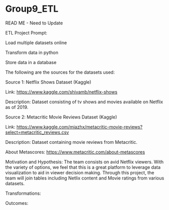 # Group9_ETL
READ ME - Need to Update

ETL Project Prompt: 

Load multiple datasets online

Transform data in python

Store data in a database


The following are the sources for the datasets used:


Source 1: Netflix Shows Dataset (Kaggle)

Link: https://www.kaggle.com/shivamb/netflix-shows

Description: Dataset consisting of tv shows and movies available on Netflix as of 2019. 

Source 2: Metacritic Movie Reviews Dataset (Kaggle)

Link: https://www.kaggle.com/miazhx/metacritic-movie-reviews?select=metacritic_reviews.csv

Description: Dataset containing movie reviews from Metacritic. 

About Metascores: https://www.metacritic.com/about-metascores


Motivation and Hypothesis:
The team consists on avid Netflix viewers. With the variety of options, we feel that this is a great platform to leverage data visualization to aid in viewer decision making. Through this project, the team will join tables including Netlix content and Movie ratings from various datasets. 

Transformations:


Outcomes:











